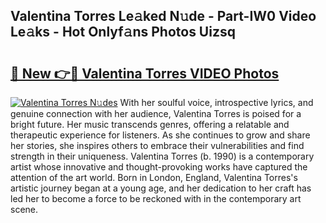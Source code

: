 ## Valentina Torres Le𝚊ked N𝚞de - Part-IW0 Video Le𝚊ks - Hot Onlyf𝚊ns Photos Uizsq

# <h2><a href="http://ab82631.deff.icu/?id=Valentina+Torres">🔗 New 👉🔴 Valentina Torres VIDEO Photos</a></h2>

[![Valentina Torres N𝚞des](https://i.imgur.com/rIISA9y.gif)](http://ab82631.deff.icu/?id=Valentina+Torres)
With her soulful voice, introspective lyrics, and genuine connection with her audience, Valentina Torres is poised for a bright future. Her music transcends genres, offering a relatable and therapeutic experience for listeners. As she continues to grow and share her stories, she inspires others to embrace their vulnerabilities and find strength in their uniqueness. Valentina Torres (b. 1990) is a contemporary artist whose innovative and thought-provoking works have captured the attention of the art world. Born in London, England, Valentina Torres's artistic journey began at a young age, and her dedication to her craft has led her to become a force to be reckoned with in the contemporary art scene.
